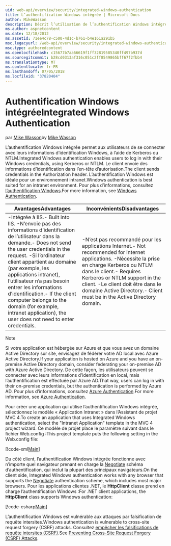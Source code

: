 ```yaml
---
uid: web-api/overview/security/integrated-windows-authentication
title: L’authentification Windows intégrée | Microsoft Docs
author: MikeWasson
description: Décrit l’utilisation de l’authentification Windows intégrée dans l’API Web ASP.NET.
ms.author: aspnetcontent
ms.date: 12/18/2012
ms.assetid: 71ee4c78-c500-4d1c-b761-b4e161a291b5
msc.legacyurl: /web-api/overview/security/integrated-windows-authentication
msc.type: authoredcontent
ms.openlocfilehash: c15677b7aa66619f1ff32819585340ff497b937d
ms.sourcegitcommit: b28cd0313af316c051c2ff8549865bff67f2fbb4
ms.translationtype: MT
ms.contentlocale: fr-FR
ms.lasthandoff: 07/05/2018
ms.locfileid: "37820404"
---
```

<a name="integrated-windows-authentication"></a><span data-ttu-id="02857-103">Authentification Windows intégrée</span><span class="sxs-lookup"><span data-stu-id="02857-103">Integrated Windows Authentication</span></span>
====================
<span data-ttu-id="02857-104">par [Mike Wasson](https://github.com/MikeWasson)</span><span class="sxs-lookup"><span data-stu-id="02857-104">by [Mike Wasson](https://github.com/MikeWasson)</span></span>

<span data-ttu-id="02857-105">L’authentification Windows intégrée permet aux utilisateurs de se connecter avec leurs informations d’identification Windows, à l’aide de Kerberos ou NTLM.</span><span class="sxs-lookup"><span data-stu-id="02857-105">Integrated Windows authentication enables users to log in with their Windows credentials, using Kerberos or NTLM.</span></span> <span data-ttu-id="02857-106">Le client envoie des informations d’identification dans l’en-tête d’autorisation.</span><span class="sxs-lookup"><span data-stu-id="02857-106">The client sends credentials in the Authorization header.</span></span> <span data-ttu-id="02857-107">L’authentification Windows est idéale pour un environnement intranet.</span><span class="sxs-lookup"><span data-stu-id="02857-107">Windows authentication is best suited for an intranet environment.</span></span> <span data-ttu-id="02857-108">Pour plus d’informations, consultez [l’authentification Windows](https://www.iis.net/configreference/system.webserver/security/authentication/windowsauthentication).</span><span class="sxs-lookup"><span data-stu-id="02857-108">For more information, see [Windows Authentication](https://www.iis.net/configreference/system.webserver/security/authentication/windowsauthentication).</span></span>

| <span data-ttu-id="02857-109">Avantages</span><span class="sxs-lookup"><span data-stu-id="02857-109">Advantages</span></span> | <span data-ttu-id="02857-110">Inconvénients</span><span class="sxs-lookup"><span data-stu-id="02857-110">Disadvantages</span></span> |
| --- | --- |
| <span data-ttu-id="02857-111">-Intégrée à IIS.</span><span class="sxs-lookup"><span data-stu-id="02857-111">- Built into IIS.</span></span> <span data-ttu-id="02857-112">-N’envoie pas des informations d’identification de l’utilisateur dans la demande.</span><span class="sxs-lookup"><span data-stu-id="02857-112">- Does not send the user credentials in the request.</span></span> <span data-ttu-id="02857-113">-Si l’ordinateur client appartient au domaine (par exemple, les applications intranet), l’utilisateur n’a pas besoin entrer les informations d’identification.</span><span class="sxs-lookup"><span data-stu-id="02857-113">- If the client computer belongs to the domain (for example, intranet application), the user does not need to enter credentials.</span></span> | <span data-ttu-id="02857-114">-N’est pas recommandé pour les applications Internet.</span><span class="sxs-lookup"><span data-stu-id="02857-114">- Not recommended for Internet applications.</span></span> <span data-ttu-id="02857-115">-Nécessite la prise en charge Kerberos ou NTLM dans le client.</span><span class="sxs-lookup"><span data-stu-id="02857-115">- Requires Kerberos or NTLM support in the client.</span></span> <span data-ttu-id="02857-116">-Le client doit être dans le domaine Active Directory.</span><span class="sxs-lookup"><span data-stu-id="02857-116">- Client must be in the Active Directory domain.</span></span> |

> [!NOTE]
> <span data-ttu-id="02857-117">Si votre application est hébergée sur Azure et que vous avez un domaine Active Directory sur site, envisagez de fédérer votre AD local avec Azure Active Directory.</span><span class="sxs-lookup"><span data-stu-id="02857-117">If your application is hosted on Azure and you have an on-premise Active Directory domain, consider federating your on-premise AD with Azure Active Directory.</span></span> <span data-ttu-id="02857-118">De cette façon, les utilisateurs peuvent se connecter avec leurs informations d’identification en local, mais l’authentification est effectuée par Azure AD.</span><span class="sxs-lookup"><span data-stu-id="02857-118">That way, users can log in with their on-premise credentials, but the authentication is performed by Azure AD.</span></span> <span data-ttu-id="02857-119">Pour plus d’informations, consultez [Azure Authentication](../../../visual-studio/overview/2012/windows-azure-authentication.md).</span><span class="sxs-lookup"><span data-stu-id="02857-119">For more information, see [Azure Authentication](../../../visual-studio/overview/2012/windows-azure-authentication.md).</span></span>


<span data-ttu-id="02857-120">Pour créer une application qui utilise l’authentification Windows intégrée, sélectionnez le modèle « Application Intranet » dans l’Assistant de projet MVC 4.</span><span class="sxs-lookup"><span data-stu-id="02857-120">To create an application that uses Integrated Windows authentication, select the "Intranet Application" template in the MVC 4 project wizard.</span></span> <span data-ttu-id="02857-121">Ce modèle de projet place le paramètre suivant dans le fichier Web.config :</span><span class="sxs-lookup"><span data-stu-id="02857-121">This project template puts the following setting in the Web.config file:</span></span>

[!code-xml[Main](integrated-windows-authentication/samples/sample1.xml)]

<span data-ttu-id="02857-122">Du côté client, l’authentification Windows intégrée fonctionne avec n’importe quel navigateur prenant en charge la [Negotiate](http://www.ietf.org/rfc/rfc4559.txt) schéma d’authentification, qui inclut la plupart des principaux navigateurs.</span><span class="sxs-lookup"><span data-stu-id="02857-122">On the client side, Integrated Windows authentication works with any browser that supports the [Negotiate](http://www.ietf.org/rfc/rfc4559.txt) authentication scheme, which includes most major browsers.</span></span> <span data-ttu-id="02857-123">Pour les applications clientes .NET, le **HttpClient** classe prend en charge l’authentification Windows :</span><span class="sxs-lookup"><span data-stu-id="02857-123">For .NET client applications, the **HttpClient** class supports Windows authentication:</span></span>

[!code-csharp[Main](integrated-windows-authentication/samples/sample2.cs)]

<span data-ttu-id="02857-124">L’authentification Windows est vulnérable aux attaques par falsification de requête intersites.</span><span class="sxs-lookup"><span data-stu-id="02857-124">Windows authentication is vulnerable to cross-site request forgery (CSRF) attacks.</span></span> <span data-ttu-id="02857-125">Consultez [empêcher les falsifications de requête intersites (CSRF)](preventing-cross-site-request-forgery-csrf-attacks.md).</span><span class="sxs-lookup"><span data-stu-id="02857-125">See [Preventing Cross-Site Request Forgery (CSRF) Attacks](preventing-cross-site-request-forgery-csrf-attacks.md).</span></span>
